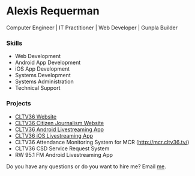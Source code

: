 # Alexis Requerman

Computer Engineer | IT Practitioner | Web Developer | Gunpla Builder

### Skills

- Web Development
- Android App Development
- iOS App Development
- Systems Development
- Systems Administration
- Technical Support

### Projects

- [CLTV36 Website](http://www.cltv36.tv/)
- [CLTV36 Citizen Journalism Website](http://www.cltv36.tv/maymalasakitako)
- [CLTV36 Android Livestreaming App](https://play.google.com/store/apps/details?id=com.art.cltv36.livestream&hl=en)
- [CLTV36 iOS Livestreaming App](https://itunes.apple.com/us/app/cltv36-livestreaming/id1087254064?mt=8)
- CLTV36 Attendance Monitoring System for MCR (http://mcr.cltv36.tv/)
- CLTV36 CSD Service Request System
- RW 95.1 FM Android Livestreaming App

Do you have any questions or do you want to hire me? Email [me](mailto:alexisrequerman@gmail.com).

